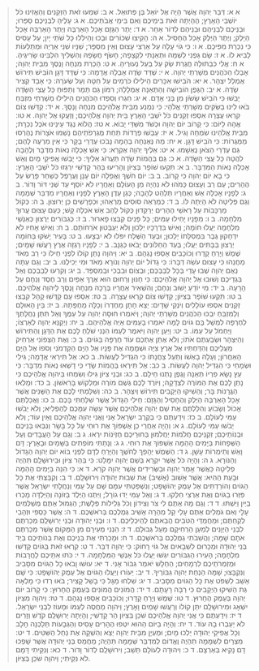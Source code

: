 > א א: דְּבַר יְהוָה אֲשֶׁר הָיָה אֶל יוֹאֵל בֶּן פְּתוּאֵל.
> א ב: שִׁמְעוּ זֹאת הַזְּקֵנִים וְהַאֲזִינוּ כֹּל יוֹשְׁבֵי הָאָרֶץ; הֶהָיְתָה זֹּאת בִּימֵיכֶם וְאִם בִּימֵי אֲבֹתֵיכֶם.
> א ג: עָלֶיהָ לִבְנֵיכֶם סַפֵּרוּ; וּבְנֵיכֶם לִבְנֵיהֶם וּבְנֵיהֶם לְדוֹר אַחֵר.
> א ד: יֶתֶר הַגָּזָם אָכַל הָאַרְבֶּה וְיֶתֶר הָאַרְבֶּה אָכַל הַיָּלֶק; וְיֶתֶר הַיֶּלֶק אָכַל הֶחָסִיל.
> א ה: הָקִיצוּ שִׁכּוֹרִים וּבְכוּ וְהֵילִלוּ כָּל שֹׁתֵי יָיִן; עַל עָסִיס כִּי נִכְרַת מִפִּיכֶם.
> א ו: כִּי גוֹי עָלָה עַל אַרְצִי עָצוּם וְאֵין מִסְפָּר; שִׁנָּיו שִׁנֵּי אַרְיֵה וּמְתַלְּעוֹת לָבִיא לוֹ.
> א ז: שָׂם גַּפְנִי לְשַׁמָּה וּתְאֵנָתִי לִקְצָפָה; חָשֹׂף חֲשָׂפָהּ וְהִשְׁלִיךְ הִלְבִּינוּ שָׂרִיגֶיהָ.
> א ח: אֱלִי כִּבְתוּלָה חֲגֻרַת שַׂק עַל בַּעַל נְעוּרֶיהָ.
> א ט: הָכְרַת מִנְחָה וָנֶסֶךְ מִבֵּית יְהוָה; אָבְלוּ הַכֹּהֲנִים מְשָׁרְתֵי יְהוָה.
> א י: שֻׁדַּד שָׂדֶה אָבְלָה אֲדָמָה:  כִּי שֻׁדַּד דָּגָן הוֹבִישׁ תִּירוֹשׁ אֻמְלַל יִצְהָר.
> א יא: הֹבִישׁוּ אִכָּרִים הֵילִילוּ כֹּרְמִים עַל חִטָּה וְעַל שְׂעֹרָה:  כִּי אָבַד קְצִיר שָׂדֶה.
> א יב: הַגֶּפֶן הוֹבִישָׁה וְהַתְּאֵנָה אֻמְלָלָה; רִמּוֹן גַּם תָּמָר וְתַפּוּחַ כָּל עֲצֵי הַשָּׂדֶה יָבֵשׁוּ כִּי הֹבִישׁ שָׂשׂוֹן מִן בְּנֵי אָדָם.
> א יג: חִגְרוּ וְסִפְדוּ הַכֹּהֲנִים הֵילִילוּ מְשָׁרְתֵי מִזְבֵּחַ בֹּאוּ לִינוּ בַשַּׂקִּים מְשָׁרְתֵי אֱלֹהָי:  כִּי נִמְנַע מִבֵּית אֱלֹהֵיכֶם מִנְחָה וָנָסֶךְ.
> א יד: קַדְּשׁוּ צוֹם קִרְאוּ עֲצָרָה אִסְפוּ זְקֵנִים כֹּל יֹשְׁבֵי הָאָרֶץ בֵּית יְהוָה אֱלֹהֵיכֶם; וְזַעֲקוּ אֶל יְהוָה.
> א טו: אֲהָהּ לַיּוֹם:  כִּי קָרוֹב יוֹם יְהוָה וּכְשֹׁד מִשַּׁדַּי יָבוֹא.
> א טז: הֲלוֹא נֶגֶד עֵינֵינוּ אֹכֶל נִכְרָת; מִבֵּית אֱלֹהֵינוּ שִׂמְחָה וָגִיל.
> א יז: עָבְשׁוּ פְרֻדוֹת תַּחַת מֶגְרְפֹתֵיהֶם נָשַׁמּוּ אֹצָרוֹת נֶהֶרְסוּ מַמְּגֻרוֹת:  כִּי הֹבִישׁ דָּגָן.
> א יח: מַה נֶּאֶנְחָה בְהֵמָה נָבֹכוּ עֶדְרֵי בָקָר כִּי אֵין מִרְעֶה לָהֶם; גַּם עֶדְרֵי הַצֹּאן נֶאְשָׁמוּ.
> א יט: אֵלֶיךָ יְהוָה אֶקְרָא:  כִּי אֵשׁ אָכְלָה נְאוֹת מִדְבָּר וְלֶהָבָה לִהֲטָה כָּל עֲצֵי הַשָּׂדֶה.
> א כ: גַּם בַּהֲמוֹת שָׂדֶה תַּעֲרוֹג אֵלֶיךָ:  כִּי יָבְשׁוּ אֲפִיקֵי מָיִם וְאֵשׁ אָכְלָה נְאוֹת הַמִּדְבָּר.
> ב א: תִּקְעוּ שׁוֹפָר בְּצִיּוֹן וְהָרִיעוּ בְּהַר קָדְשִׁי יִרְגְּזוּ כֹּל יֹשְׁבֵי הָאָרֶץ:  כִּי בָא יוֹם יְהוָה כִּי קָרוֹב.
> ב ב: יוֹם חֹשֶׁךְ וַאֲפֵלָה יוֹם עָנָן וַעֲרָפֶל כְּשַׁחַר פָּרֻשׂ עַל הֶהָרִים; עַם רַב וְעָצוּם כָּמֹהוּ לֹא נִהְיָה מִן הָעוֹלָם וְאַחֲרָיו לֹא יוֹסֵף עַד שְׁנֵי דּוֹר וָדוֹר.
> ב ג: לְפָנָיו אָכְלָה אֵשׁ וְאַחֲרָיו תְּלַהֵט לֶהָבָה; כְּגַן עֵדֶן הָאָרֶץ לְפָנָיו וְאַחֲרָיו מִדְבַּר שְׁמָמָה וְגַם פְּלֵיטָה לֹא הָיְתָה לּוֹ.
> ב ד: כְּמַרְאֵה סוּסִים מַרְאֵהוּ; וּכְפָרָשִׁים כֵּן יְרוּצוּן.
> ב ה: כְּקוֹל מַרְכָּבוֹת עַל רָאשֵׁי הֶהָרִים יְרַקֵּדוּן כְּקוֹל לַהַב אֵשׁ אֹכְלָה קָשׁ; כְּעַם עָצוּם עֱרוּךְ מִלְחָמָה.
> ב ו: מִפָּנָיו יָחִילוּ עַמִּים; כָּל פָּנִים קִבְּצוּ פָארוּר.
> ב ז: כְּגִבּוֹרִים יְרֻצוּן כְּאַנְשֵׁי מִלְחָמָה יַעֲלוּ חוֹמָה; וְאִישׁ בִּדְרָכָיו יֵלֵכוּן וְלֹא יְעַבְּטוּן אֹרְחוֹתָם.
> ב ח: וְאִישׁ אָחִיו לֹא יִדְחָקוּן גֶּבֶר בִּמְסִלָּתוֹ יֵלֵכוּן; וּבְעַד הַשֶּׁלַח יִפֹּלוּ לֹא יִבְצָעוּ.
> ב ט: בָּעִיר יָשֹׁקּוּ בַּחוֹמָה יְרֻצוּן בַּבָּתִּים יַעֲלוּ; בְּעַד הַחַלּוֹנִים יָבֹאוּ כַּגַּנָּב.
> ב י: לְפָנָיו רָגְזָה אֶרֶץ רָעֲשׁוּ שָׁמָיִם; שֶׁמֶשׁ וְיָרֵחַ קָדָרוּ וְכוֹכָבִים אָסְפוּ נָגְהָם.
> ב יא: וַיהוָה נָתַן קוֹלוֹ לִפְנֵי חֵילוֹ כִּי רַב מְאֹד מַחֲנֵהוּ כִּי עָצוּם עֹשֵׂה דְבָרוֹ:  כִּי גָדוֹל יוֹם יְהוָה וְנוֹרָא מְאֹד וּמִי יְכִילֶנּוּ.
> ב יב: וְגַם עַתָּה נְאֻם יְהוָה שֻׁבוּ עָדַי בְּכָל לְבַבְכֶם; וּבְצוֹם וּבִבְכִי וּבְמִסְפֵּד.
> ב יג: וְקִרְעוּ לְבַבְכֶם וְאַל בִּגְדֵיכֶם וְשׁוּבוּ אֶל יְהוָה אֱלֹהֵיכֶם:  כִּי חַנּוּן וְרַחוּם הוּא אֶרֶךְ אַפַּיִם וְרַב חֶסֶד וְנִחָם עַל הָרָעָה.
> ב יד: מִי יוֹדֵעַ יָשׁוּב וְנִחָם; וְהִשְׁאִיר אַחֲרָיו בְּרָכָה מִנְחָה וָנֶסֶךְ לַיהוָה אֱלֹהֵיכֶם.
> ב טו: תִּקְעוּ שׁוֹפָר בְּצִיּוֹן; קַדְּשׁוּ צוֹם קִרְאוּ עֲצָרָה.
> ב טז: אִסְפוּ עָם קַדְּשׁוּ קָהָל קִבְצוּ זְקֵנִים אִסְפוּ עוֹלָלִים וְיֹנְקֵי שָׁדָיִם:  יֵצֵא חָתָן מֵחֶדְרוֹ וְכַלָּה מֵחֻפָּתָהּ.
> ב יז: בֵּין הָאוּלָם וְלַמִּזְבֵּחַ יִבְכּוּ הַכֹּהֲנִים מְשָׁרְתֵי יְהוָה; וְיֹאמְרוּ חוּסָה יְהוָה עַל עַמֶּךָ וְאַל תִּתֵּן נַחֲלָתְךָ לְחֶרְפָּה לִמְשָׁל בָּם גּוֹיִם לָמָּה יֹאמְרוּ בָעַמִּים אַיֵּה אֱלֹהֵיהֶם.
> ב יח: וַיְקַנֵּא יְהוָה לְאַרְצוֹ; וַיַּחְמֹל עַל עַמּוֹ.
> ב יט: וַיַּעַן יְהוָה וַיֹּאמֶר לְעַמּוֹ הִנְנִי שֹׁלֵחַ לָכֶם אֶת הַדָּגָן וְהַתִּירוֹשׁ וְהַיִּצְהָר וּשְׂבַעְתֶּם אֹתוֹ; וְלֹא אֶתֵּן אֶתְכֶם עוֹד חֶרְפָּה בַּגּוֹיִם.
> ב כ: וְאֶת הַצְּפוֹנִי אַרְחִיק מֵעֲלֵיכֶם וְהִדַּחְתִּיו אֶל אֶרֶץ צִיָּה וּשְׁמָמָה אֶת פָּנָיו אֶל הַיָּם הַקַּדְמֹנִי וְסֹפוֹ אֶל הַיָּם הָאַחֲרוֹן; וְעָלָה בָאְשׁוֹ וְתַעַל צַחֲנָתוֹ כִּי הִגְדִּיל לַעֲשׂוֹת.
> ב כא: אַל תִּירְאִי אֲדָמָה; גִּילִי וּשְׂמָחִי כִּי הִגְדִּיל יְהוָה לַעֲשׂוֹת.
> ב כב: אַל תִּירְאוּ בַּהֲמוֹת שָׂדַי כִּי דָשְׁאוּ נְאוֹת מִדְבָּר:  כִּי עֵץ נָשָׂא פִרְיוֹ תְּאֵנָה וָגֶפֶן נָתְנוּ חֵילָם.
> ב כג: וּבְנֵי צִיּוֹן גִּילוּ וְשִׂמְחוּ בַּיהוָה אֱלֹהֵיכֶם כִּי נָתַן לָכֶם אֶת הַמּוֹרֶה לִצְדָקָה; וַיּוֹרֶד לָכֶם גֶּשֶׁם מוֹרֶה וּמַלְקוֹשׁ בָּרִאשׁוֹן.
> ב כד: וּמָלְאוּ הַגֳּרָנוֹת בָּר; וְהֵשִׁיקוּ הַיְקָבִים תִּירוֹשׁ וְיִצְהָר.
> ב כה: וְשִׁלַּמְתִּי לָכֶם אֶת הַשָּׁנִים אֲשֶׁר אָכַל הָאַרְבֶּה הַיֶּלֶק וְהֶחָסִיל וְהַגָּזָם:  חֵילִי הַגָּדוֹל אֲשֶׁר שִׁלַּחְתִּי בָּכֶם.
> ב כו: וַאֲכַלְתֶּם אָכוֹל וְשָׂבוֹעַ וְהִלַּלְתֶּם אֶת שֵׁם יְהוָה אֱלֹהֵיכֶם אֲשֶׁר עָשָׂה עִמָּכֶם לְהַפְלִיא; וְלֹא יֵבֹשׁוּ עַמִּי לְעוֹלָם.
> ב כז: וִידַעְתֶּם כִּי בְקֶרֶב יִשְׂרָאֵל אָנִי וַאֲנִי יְהוָה אֱלֹהֵיכֶם וְאֵין עוֹד; וְלֹא יֵבֹשׁוּ עַמִּי לְעוֹלָם.
> ג א: וְהָיָה אַחֲרֵי כֵן אֶשְׁפּוֹךְ אֶת רוּחִי עַל כָּל בָּשָׂר וְנִבְּאוּ בְּנֵיכֶם וּבְנוֹתֵיכֶם; זִקְנֵיכֶם חֲלֹמוֹת יַחֲלֹמוּן בַּחוּרֵיכֶם חֶזְיֹנוֹת יִרְאוּ.
> ג ב: וְגַם עַל הָעֲבָדִים וְעַל הַשְּׁפָחוֹת בַּיָּמִים הָהֵמָּה אֶשְׁפּוֹךְ אֶת רוּחִי.
> ג ג: וְנָתַתִּי מוֹפְתִים בַּשָּׁמַיִם וּבָאָרֶץ:  דָּם וָאֵשׁ וְתִימְרוֹת עָשָׁן.
> ג ד: הַשֶּׁמֶשׁ יֵהָפֵךְ לְחֹשֶׁךְ וְהַיָּרֵחַ לְדָם לִפְנֵי בּוֹא יוֹם יְהוָה הַגָּדוֹל וְהַנּוֹרָא.
> ג ה: וְהָיָה כֹּל אֲשֶׁר יִקְרָא בְּשֵׁם יְהוָה יִמָּלֵט:  כִּי בְּהַר צִיּוֹן וּבִירוּשָׁלִַם תִּהְיֶה פְלֵיטָה כַּאֲשֶׁר אָמַר יְהוָה וּבַשְּׂרִידִים אֲשֶׁר יְהוָה קֹרֵא.
> ד א: כִּי הִנֵּה בַּיָּמִים הָהֵמָּה וּבָעֵת הַהִיא:  אֲשֶׁר אָשִׁוב (אָשִׁיב) אֶת שְׁבוּת יְהוּדָה וִירוּשָׁלִָם.
> ד ב: וְקִבַּצְתִּי אֶת כָּל הַגּוֹיִם וְהוֹרַדְתִּים אֶל עֵמֶק יְהוֹשָׁפָט; וְנִשְׁפַּטְתִּי עִמָּם שָׁם עַל עַמִּי וְנַחֲלָתִי יִשְׂרָאֵל אֲשֶׁר פִּזְּרוּ בַגּוֹיִם וְאֶת אַרְצִי חִלֵּקוּ.
> ד ג: וְאֶל עַמִּי יַדּוּ גוֹרָל; וַיִּתְּנוּ הַיֶּלֶד בַּזּוֹנָה וְהַיַּלְדָּה מָכְרוּ בַיַּיִן וַיִּשְׁתּוּ.
> ד ד: וְגַם מָה אַתֶּם לִי צֹר וְצִידוֹן וְכֹל גְּלִילוֹת פְּלָשֶׁת; הַגְּמוּל אַתֶּם מְשַׁלְּמִים עָלָי וְאִם גֹּמְלִים אַתֶּם עָלַי קַל מְהֵרָה אָשִׁיב גְּמֻלְכֶם בְּרֹאשְׁכֶם.
> ד ה: אֲשֶׁר כַּסְפִּי וּזְהָבִי לְקַחְתֶּם; וּמַחֲמַדַּי הַטֹּבִים הֲבֵאתֶם לְהֵיכְלֵיכֶם.
> ד ו: וּבְנֵי יְהוּדָה וּבְנֵי יְרוּשָׁלִַם מְכַרְתֶּם לִבְנֵי הַיְּוָנִים לְמַעַן הַרְחִיקָם מֵעַל גְּבוּלָם.
> ד ז: הִנְנִי מְעִירָם מִן הַמָּקוֹם אֲשֶׁר מְכַרְתֶּם אֹתָם שָׁמָּה; וַהֲשִׁבֹתִי גְמֻלְכֶם בְּרֹאשְׁכֶם.
> ד ח: וּמָכַרְתִּי אֶת בְּנֵיכֶם וְאֶת בְּנוֹתֵיכֶם בְּיַד בְּנֵי יְהוּדָה וּמְכָרוּם לִשְׁבָאיִם אֶל גּוֹי רָחוֹק:  כִּי יְהוָה דִּבֵּר.
> ד ט: קִרְאוּ זֹאת בַּגּוֹיִם קַדְּשׁוּ מִלְחָמָה; הָעִירוּ הַגִּבּוֹרִים יִגְּשׁוּ יַעֲלוּ כֹּל אַנְשֵׁי הַמִּלְחָמָה.
> ד י: כֹּתּוּ אִתֵּיכֶם לַחֲרָבוֹת וּמַזְמְרֹתֵיכֶם לִרְמָחִים; הַחַלָּשׁ יֹאמַר גִּבּוֹר אָנִי.
> ד יא: עוּשׁוּ וָבֹאוּ כָל הַגּוֹיִם מִסָּבִיב וְנִקְבָּצוּ; שָׁמָּה הַנְחַת יְהוָה גִּבּוֹרֶיךָ.
> ד יב: יֵעוֹרוּ וְיַעֲלוּ הַגּוֹיִם אֶל עֵמֶק יְהוֹשָׁפָט:  כִּי שָׁם אֵשֵׁב לִשְׁפֹּט אֶת כָּל הַגּוֹיִם מִסָּבִיב.
> ד יג: שִׁלְחוּ מַגָּל כִּי בָשַׁל קָצִיר; בֹּאוּ רְדוּ כִּי מָלְאָה גַּת הֵשִׁיקוּ הַיְקָבִים כִּי רַבָּה רָעָתָם.
> ד יד: הֲמוֹנִים הֲמוֹנִים בְּעֵמֶק הֶחָרוּץ:  כִּי קָרוֹב יוֹם יְהוָה בְּעֵמֶק הֶחָרוּץ.
> ד טו: שֶׁמֶשׁ וְיָרֵחַ קָדָרוּ; וְכוֹכָבִים אָסְפוּ נָגְהָם.
> ד טז: וַיהוָה מִצִּיּוֹן יִשְׁאָג וּמִירוּשָׁלִַם יִתֵּן קוֹלוֹ וְרָעֲשׁוּ שָׁמַיִם וָאָרֶץ; וַיהוָה מַחֲסֶה לְעַמּוֹ וּמָעוֹז לִבְנֵי יִשְׂרָאֵל.
> ד יז: וִידַעְתֶּם כִּי אֲנִי יְהוָה אֱלֹהֵיכֶם שֹׁכֵן בְּצִיּוֹן הַר קָדְשִׁי; וְהָיְתָה יְרוּשָׁלִַם קֹדֶשׁ וְזָרִים לֹא יַעַבְרוּ בָהּ עוֹד.
> ד יח: וְהָיָה בַיּוֹם הַהוּא יִטְּפוּ הֶהָרִים עָסִיס וְהַגְּבָעוֹת תֵּלַכְנָה חָלָב וְכָל אֲפִיקֵי יְהוּדָה יֵלְכוּ מָיִם; וּמַעְיָן מִבֵּית יְהוָה יֵצֵא וְהִשְׁקָה אֶת נַחַל הַשִּׁטִּים.
> ד יט: מִצְרַיִם לִשְׁמָמָה תִהְיֶה וֶאֱדוֹם לְמִדְבַּר שְׁמָמָה תִּהְיֶה; מֵחֲמַס בְּנֵי יְהוּדָה אֲשֶׁר שָׁפְכוּ דָם נָקִיא בְּאַרְצָם.
> ד כ: וִיהוּדָה לְעוֹלָם תֵּשֵׁב; וִירוּשָׁלִַם לְדוֹר וָדוֹר.
> ד כא: וְנִקֵּיתִי דָּמָם לֹא נִקֵּיתִי; וַיהוָה שֹׁכֵן בְּצִיּוֹן.
